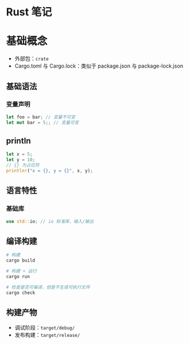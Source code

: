 # Rust 笔记

# 基础概念

- 外部包：`crate`
- Cargo.toml 与 Cargo.lock：类似于 package.json 与 package-lock.json

## 基础语法

### 变量声明

``` rust
let foo = bar; // 变量不可变
let mut bar = 5;; // 变量可变
```

## println

``` rust
let x = 5;
let y = 10;
// {} 为占位符
println!("x = {}, y = {}", x, y);
```

## 语言特性

### 基础库

``` rust
use std::io; // io 标准库，输入/输出
```

## 编译构建

``` bash
# 构建
cargo build

# 构建 + 运行
cargo run

# 检查是否可编译，但是不生成可执行文件
cargo check
```

## 构建产物

- 调试阶段：`target/debug/`
- 发布构建：`target/release/`